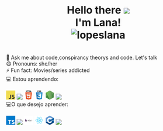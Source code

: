 
<h1 align="center">Hello there <img src="https://raw.githubusercontent.com/kaueMarques/kaueMarques/master/hi.gif" width="20px">
  </br>I'm Lana!
  <br />
  <img src="https://komarev.com/ghpvc/?username=lopeslana" alt="lopeslana" /></h1>


</br>                                                                                                                           
💬 Ask me about code,conspirancy theorys and code. Let's talk 
</br>
😄 Pronouns: she/her
</br>
⚡ Fun fact: Movies/series addicted

</br>
💻 Estou aprendendo:
</br>
</br>
<code><img height="25" src="https://raw.githubusercontent.com/github/explore/80688e429a7d4ef2fca1e82350fe8e3517d3494d/topics/javascript/javascript.png"></code>
<code><img height="25" src="https://raw.githubusercontent.com/gabizinha12/gabizinha12/master/assets/java.png"></code>
<code><img height="25" src="https://raw.githubusercontent.com/github/explore/80688e429a7d4ef2fca1e82350fe8e3517d3494d/topics/html/html.png"></code>
<code><img height="25" src="https://raw.githubusercontent.com/github/explore/80688e429a7d4ef2fca1e82350fe8e3517d3494d/topics/css/css.png"></code>
<code><img height="25" src="https://raw.githubusercontent.com/github/explore/80688e429a7d4ef2fca1e82350fe8e3517d3494d/topics/nodejs/nodejs.png"></code>
<code><img height="25" src="https://www.blogson.com.br/wp-content/uploads/2020/12/logo-mysql-mysql-logo-png-images-are-download-crazypng-211.png"></code>
</br>
💻O que desejo aprender:
</br>
</br>
<code><img height="25" src="https://raw.githubusercontent.com/github/explore/80688e429a7d4ef2fca1e82350fe8e3517d3494d/topics/typescript/typescript.png"></code>
<code><img height="25" src="https://raw.githubusercontent.com/gabizinha12/gabizinha12/master/assets/python.png"></code>
<code><img height="25" src="https://raw.githubusercontent.com/github/explore/80688e429a7d4ef2fca1e82350fe8e3517d3494d/topics/elixir/elixir.png"></code>
<code><img height="25" src="https://raw.githubusercontent.com/github/explore/80688e429a7d4ef2fca1e82350fe8e3517d3494d/topics/react/react.png"></code>
<code><img height="25" src="https://raw.githubusercontent.com/github/explore/80688e429a7d4ef2fca1e82350fe8e3517d3494d/topics/cpp/cpp.png"></code>
<code><img height="25" src="https://toppng.com/uploads/preview/9kib-354x415-unnamed-mongodb-logo-sv-11562860723mgempnmrq3.png"></code>



